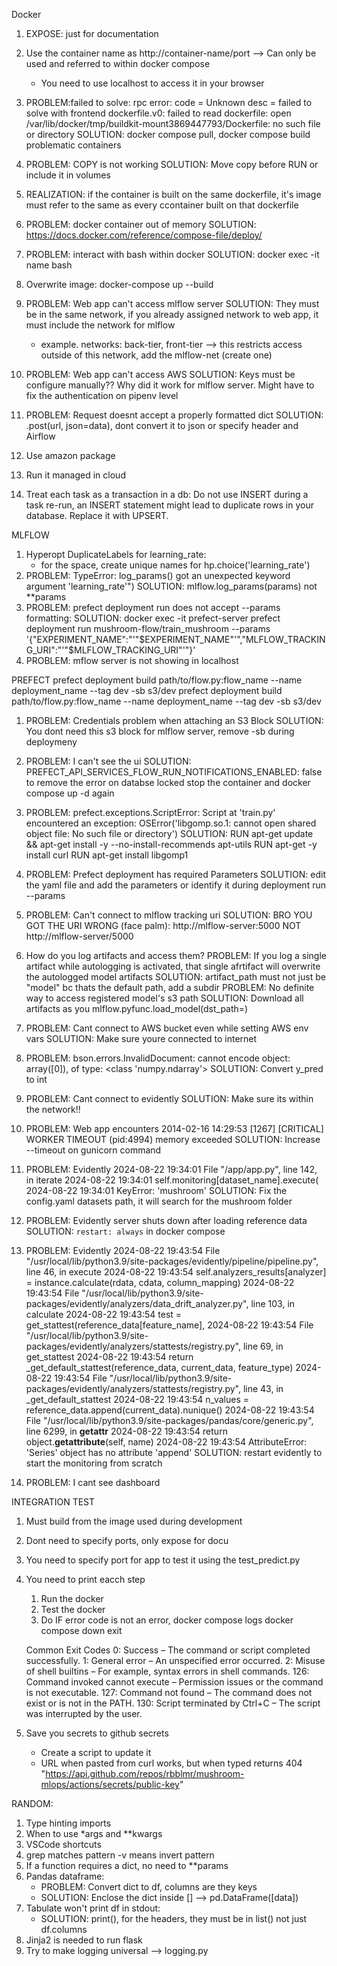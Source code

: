 Docker
1. EXPOSE: just for documentation
2. Use the container name as http://container-name/port --> Can only be used and referred to within docker compose
    - You need to use localhost to access it in your browser
3. PROBLEM:failed to solve: rpc error: code = Unknown desc = failed to solve with frontend dockerfile.v0: failed to read dockerfile: open /var/lib/docker/tmp/buildkit-mount3869447793/Dockerfile: no such file or directory
    SOLUTION: docker compose pull, docker compose build problematic containers
4. PROBLEM: COPY is not working
SOLUTION: Move copy before RUN or include it in volumes
5. REALIZATION: if the container is built on the same dockerfile, it's image must refer to the same as every ccontainer built on that dockerfile
6. PROBLEM: docker container out of memory
    SOLUTION: https://docs.docker.com/reference/compose-file/deploy/

7. PROBLEM: interact with bash within docker
    SOLUTION: docker exec -it name bash
8. Overwrite image: docker-compose up --build 
9. PROBLEM: Web app can't access mlflow server
    SOLUTION: They must be in the same network, if you already assigned network to web app, it must include the network for mlflow
    - example. networks: back-tier, front-tier --> this restricts access outside of this network, add the mlflow-net (create one)
10. PROBLEM: Web app can't access AWS
    SOLUTION: Keys must be configure manually?? Why did it work for mlflow server. Might have to fix the authentication on pipenv level

11. PROBLEM: Request doesnt accept a properly formatted dict
    SOLUTION: .post(url, json=data), dont convert it to json or specify header and
Airflow
1. Use amazon package
2. Run it managed in cloud
3. Treat each task as a transaction in a db:
    Do not use INSERT during a task re-run, an INSERT statement might lead to duplicate rows in your database. Replace it with UPSERT.

MLFLOW
1. Hyperopt DuplicateLabels for learning_rate:
    - for the space, create unique names for hp.choice('learning_rate')
2. PROBLEM: TypeError: log_params() got an unexpected keyword argument 'learning_rate'")
    SOLUTION: mlflow.log_params(params) not **params
3. PROBLEM: prefect deployment run does not accept --params formatting:
    SOLUTION: docker exec -it prefect-server prefect deployment run mushroom-flow/train_mushroom --params '{"EXPERIMENT_NAME":"'"$EXPERIMENT_NAME"'","MLFLOW_TRACKING_URI":"'"$MLFLOW_TRACKING_URI"'"}'
4. PROBLEM: mflow server is not showing in localhost


PREFECT
prefect deployment build path/to/flow.py:flow_name --name deployment_name --tag dev -sb s3/dev
prefect deployment build path/to/flow.py:flow_name --name deployment_name --tag dev -sb s3/dev
1. PROBLEM: Credentials problem when attaching an S3 Block
    SOLUTION: You dont need this s3 block for mlflow server, remove -sb during deploymeny
2. PROBLEM: I can't see the ui
    SOLUTION: PREFECT_API_SERVICES_FLOW_RUN_NOTIFICATIONS_ENABLED: false to remove the error on databse locked
    stop the container and docker compose up -d again
3. PROBLEM: prefect.exceptions.ScriptError: Script at 'train.py' encountered an exception: OSError('libgomp.so.1: cannot open shared object file: No such file or directory')
    SOLUTION: 
        RUN apt-get update && apt-get install -y --no-install-recommends apt-utils
        RUN apt-get -y install curl
        RUN apt-get install libgomp1

4. PROBLEM: Prefect deployment has required Parameters
    SOLUTION: edit the yaml file and add the parameters or identify it during deployment run --params
5. PROBLEM: Can't connect to mlflow tracking uri
    SOLUTION: BRO YOU GOT THE URI WRONG (face palm): http://mlflow-server:5000 NOT http://mlflow-server/5000
6. How do you log artifacts and access them?
    PROBLEM: If you log a single artifact while autologging is activated, that single afrtifact will overwrite the autologged model artifacts
    SOLUTION: artifact_path must not just be "model" bc thats the default path, add a subdir
    PROBLEM: No definite way to access registered model's s3 path
    SOLUTION: Download all artifacts as you mlflow.pyfunc.load_model(dst_path=)
7. PROBLEM: Cant connect to AWS bucket even while setting AWS env vars
    SOLUTION: Make sure youre connected to internet
8. PROBLEM: bson.errors.InvalidDocument: cannot encode object: array([0]), of type: <class 'numpy.ndarray'>
    SOLUTION: Convert y_pred to int 
9. PROBLEM: Cant connect to evidently
    SOLUTION: Make sure its within the network!!
10. PROBLEM: Web app encounters 2014-02-16 14:29:53 [1267] [CRITICAL] WORKER TIMEOUT (pid:4994) memory exceeded
    SOLUTION: Increase --timeout on gunicorn command
11. PROBLEM: Evidently
2024-08-22 19:34:01   File "/app/app.py", line 142, in iterate
2024-08-22 19:34:01     self.monitoring[dataset_name].execute(
2024-08-22 19:34:01 KeyError: 'mushroom'
    SOLUTION: Fix the config.yaml datasets path, it will search for the mushroom folder 
12. PROBLEM: Evidently server shuts down after loading reference data
    SOLUTION: `restart: always` in docker compose
13. PROBLEM: Evidently 
2024-08-22 19:43:54   File "/usr/local/lib/python3.9/site-packages/evidently/pipeline/pipeline.py", line 46, in execute
2024-08-22 19:43:54     self.analyzers_results[analyzer] = instance.calculate(rdata, cdata, column_mapping)
2024-08-22 19:43:54   File "/usr/local/lib/python3.9/site-packages/evidently/analyzers/data_drift_analyzer.py", line 103, in calculate
2024-08-22 19:43:54     test = get_stattest(reference_data[feature_name],
2024-08-22 19:43:54   File "/usr/local/lib/python3.9/site-packages/evidently/analyzers/stattests/registry.py", line 69, in get_stattest
2024-08-22 19:43:54     return _get_default_stattest(reference_data, current_data, feature_type)
2024-08-22 19:43:54   File "/usr/local/lib/python3.9/site-packages/evidently/analyzers/stattests/registry.py", line 43, in _get_default_stattest
2024-08-22 19:43:54     n_values = reference_data.append(current_data).nunique()
2024-08-22 19:43:54   File "/usr/local/lib/python3.9/site-packages/pandas/core/generic.py", line 6299, in __getattr__
2024-08-22 19:43:54     return object.__getattribute__(self, name)
2024-08-22 19:43:54 AttributeError: 'Series' object has no attribute 'append'
    SOLUTION: restart evidently to start the monitoring from scratch
14. PROBLEM: I cant see dashboard

INTEGRATION TEST
1. Must build from the image used during development
2. Dont need to specify ports, only expose for docu
3. You need to specify port for app to test it using the test_predict.py
4. You need to print eacch step
    1. Run the docker
    2. Test the docker
    3. Do IF error code is not an error, docker compose logs docker compose down exit

    Common Exit Codes
    0: Success – The command or script completed successfully.
    1: General error – An unspecified error occurred.
    2: Misuse of shell builtins – For example, syntax errors in shell commands.
    126: Command invoked cannot execute – Permission issues or the command is not executable.
    127: Command not found – The command does not exist or is not in the PATH.
    130: Script terminated by Ctrl+C – The script was interrupted by the user.
5. Save you secrets to github secrets
    - Create a script to update it
    - URL when pasted from curl works, but when typed returns 404 "https://api.github.com/repos/rbblmr/mushroom-mlops/actions/secrets/public-key"

RANDOM:
1. Type hinting imports
2. When to use *args and **kwargs
3. VSCode shortcuts
4. grep matches pattern -v means invert pattern
5. If a function requires a dict, no need to **params 
6. Pandas dataframe:
    - PROBLEM: Convert dict to df, columns are they keys
    - SOLUTION: Enclose the dict inside [] --> pd.DataFrame([data])
7. Tabulate won't print df in stdout:
    - SOLUTION: print(), for the headers, they must be in list() not just df.columns
8. Jinja2 is needed to run flask
9. Try to make logging universal --> logging.py